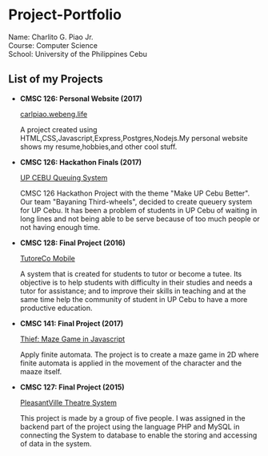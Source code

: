 # Project-Portfolio

Name: Charlito G. Piao Jr. <br>
Course: Computer Science <br>
School: University of the Philippines Cebu <br>

<h2>List of my Projects </h2>
<ul>
  <li><strong>CMSC 126: Personal Website (2017)</strong></li>
    <p><a href= "https://github.com/carljunepiao/personal-website"> carlpiao.webeng.life</a></p>
    <p>A project created using HTML,CSS,Javascript,Express,Postgres,Nodejs.My personal website shows my resume,hobbies,and other cool stuff. </p>
    
  <li><strong>CMSC 126: Hackathon Finals (2017)</strong></li>
    <p><a href="https://github.com/carljunepiao/UP-Cebu-Queuery-System">UP CEBU Queuing System</a></p>
    <p>CMSC 126 Hackathon Project with the theme "Make UP Cebu Better". Our team "Bayaning Third-wheels", decided to create queuery system for UP Cebu. It has been a problem of students in UP Cebu of waiting in long lines and not being able to be serve because of too much people or not having enough time.</p>
  
  <li><strong>CMSC 128: Final Project (2016)</strong></li>
    <p><a href="https://github.com/carljunepiao/TutoreCoMobile">TutoreCo Mobile</a></p>
    <p>A system that is created for students to tutor or become a tutee. Its objective is to help students with difficulty in their studies and needs a tutor for assistance; and to improve their skills in teaching and at the same time help the community of student in UP Cebu to have a more productive education.</p>
    
  <li><strong>CMSC 141: Final Project (2017)</strong></li>
    <p><a href="https://carljunepiao.github.io/Thief/">Thief: Maze Game in Javascript</a></p>
    <p>	Apply finite automata. The project is to create a maze game in 2D where finite automata is applied in the movement of the character and the maaze itself. 
</p>

  <li><strong>CMSC 127: Final Project (2015)</strong></li>
    <p><a href="https://github.com/carljunepiao/PleasantVille">PleasantVille Theatre System</a></p>
    <p>This project is made by a group of five people. I was assigned in the backend part of the project using the language PHP and MySQL in connecting the System to database to enable the storing and accessing of data in the system.</p>
  
</ul>
